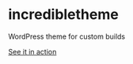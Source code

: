 # incredibletheme
WordPress theme for custom builds

[See it in action](https://imcustomtheme.wpengine.com/)
